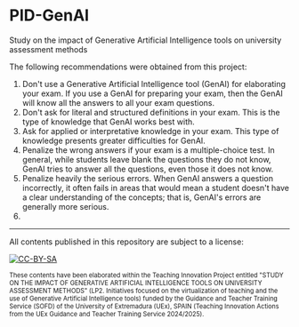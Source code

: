 # PID-GenAI
Study on the impact of Generative Artificial Intelligence tools on university assessment methods

The following recommendations were obtained from this project:
1. Don't use a Generative Artificial Intelligence tool (GenAI) for elaborating your exam. If you use a GenAI for preparing your exam, then the GenAI will know all the answers to all your exam questions.
2. Don't ask for literal and structured definitions in your exam. This is the type of knowledge that GenAI works best with.
3. Ask for applied or interpretative knowledge in your exam. This type of knowledge presents greater difficulties for GenAI.
4. Penalize the wrong answers if your exam is a multiple-choice test. In general, while students leave blank the questions they do not know, GenAI tries to answer all the questions, even those it does not know.
5. Penalize heavily the serious errors. When GenAI answers a question incorrectly, it often fails in areas that would mean a student doesn't have a clear understanding of the concepts; that is, GenAI's errors are generally more serious.
6. 

___
All contents published in this repository are subject to a license:

[![CC-BY-SA](https://licensebuttons.net/l/by-sa/4.0/88x31.png)](https://creativecommons.org/licenses/by-sa/4.0/)

<div style="font-size: 80%">
These contents have been elaborated within the Teaching Innovation Project entitled "STUDY ON THE IMPACT OF GENERATIVE ARTIFICIAL INTELLIGENCE TOOLS ON UNIVERSITY ASSESSMENT METHODS" (LP2. Initiatives focused on the virtualization of teaching and the use of Generative Artificial Intelligence tools) funded by the Guidance and Teacher Training Service (SOFD) of the University of Extremadura (UEx), SPAIN (Teaching Innovation Actions from the UEx Guidance and Teacher Training Service 2024/2025).
</div>
